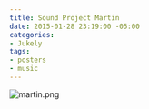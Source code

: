 ```yaml
---
title: Sound Project Martin
date: 2015-01-28 23:19:00 -05:00
categories:
- Jukely
tags:
- posters
- music
---
```


![martin.png](/uploads/martin.png)
